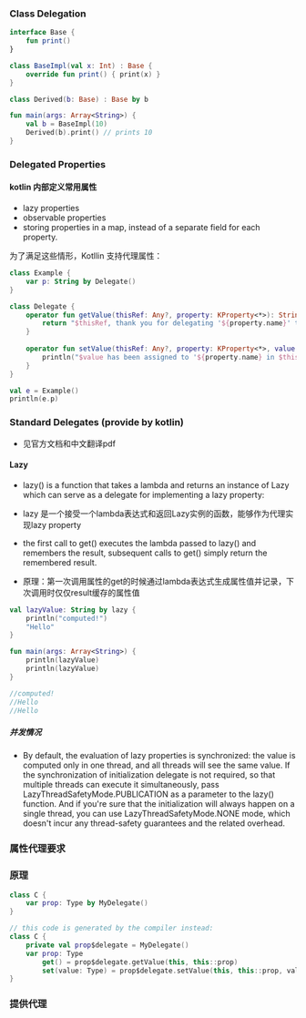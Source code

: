 ### Class Delegation
```kotlin
interface Base {
    fun print()
}

class BaseImpl(val x: Int) : Base {
    override fun print() { print(x) }
}

class Derived(b: Base) : Base by b

fun main(args: Array<String>) {
    val b = BaseImpl(10)
    Derived(b).print() // prints 10
}
```

### Delegated Properties

#### kotlin 内部定义常用属性
- lazy properties
- observable properties
- storing properties in a map, instead of a separate field for each property.

为了满足这些情形，Kotllin 支持代理属性：

```kotlin
class Example {
    var p: String by Delegate()
}

class Delegate {
    operator fun getValue(thisRef: Any?, property: KProperty<*>): String {
        return "$thisRef, thank you for delegating '${property.name}' to me!"
    }
 
    operator fun setValue(thisRef: Any?, property: KProperty<*>, value: String) {
        println("$value has been assigned to '${property.name} in $thisRef.'")
    }
}

val e = Example()
println(e.p)
```

### Standard Delegates (provide by kotlin)

- 见官方文档和中文翻译pdf

#### Lazy
- lazy() is a function that takes a lambda and returns an instance of Lazy<T> which can serve as a delegate for implementing a lazy property: 
- lazy 是一个接受一个lambda表达式和返回Lazy<T>实例的函数，能够作为代理实现lazy property


- the first call to get() executes the lambda passed to lazy() and remembers the result, subsequent calls to get() simply return the remembered result.
- 原理：第一次调用属性的get的时候通过lambda表达式生成属性值并记录，下次调用时仅仅result缓存的属性值

```kotlin
val lazyValue: String by lazy {
    println("computed!")
    "Hello"
}

fun main(args: Array<String>) {
    println(lazyValue)
    println(lazyValue)
}

//computed!
//Hello
//Hello
```

##### 并发情况
- By default, the evaluation of lazy properties is synchronized: the value is computed only in one thread, and all threads will see the same value. If the synchronization of initialization delegate is not required, so that multiple threads can execute it simultaneously, pass LazyThreadSafetyMode.PUBLICATION as a parameter to the lazy() function. And if you're sure that the initialization will always happen on a single thread, you can use LazyThreadSafetyMode.NONE mode, which doesn't incur any thread-safety guarantees and the related overhead.

### 属性代理要求


### 原理  
```kotlin
class C {
    var prop: Type by MyDelegate()
}

// this code is generated by the compiler instead:
class C {
    private val prop$delegate = MyDelegate()
    var prop: Type
        get() = prop$delegate.getValue(this, this::prop)
        set(value: Type) = prop$delegate.setValue(this, this::prop, value)
}
```

### 提供代理

